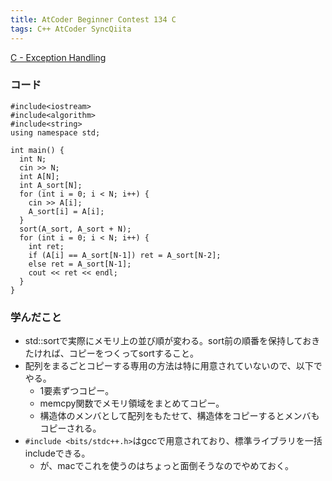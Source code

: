 ```yaml
---
title: AtCoder Beginner Contest 134 C
tags: C++ AtCoder SyncQiita
---
```

[C - Exception Handling](https://atcoder.jp/contests/abc134/tasks/abc134_c)

### コード

    
    
    #include<iostream>
    #include<algorithm>
    #include<string>
    using namespace std;
    
    int main() {
      int N;
      cin >> N;
      int A[N];
      int A_sort[N];
      for (int i = 0; i < N; i++) {
        cin >> A[i];
        A_sort[i] = A[i];
      }
      sort(A_sort, A_sort + N);
      for (int i = 0; i < N; i++) {
        int ret;
        if (A[i] == A_sort[N-1]) ret = A_sort[N-2];
        else ret = A_sort[N-1];
        cout << ret << endl;
      }
    }

### 学んだこと

  * std::sortで実際にメモリ上の並び順が変わる。sort前の順番を保持しておきたければ、コピーをつくってsortすること。
  * 配列をまるごとコピーする専用の方法は特に用意されていないので、以下でやる。 
    * 1要素ずつコピー。
    * memcpy関数でメモリ領域をまとめてコピー。
    * 構造体のメンバとして配列をもたせて、構造体をコピーするとメンバもコピーされる。
  * `#include <bits/stdc++.h>`はgccで用意されており、標準ライブラリを一括includeできる。 
    * が、macでこれを使うのはちょっと面倒そうなのでやめておく。